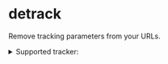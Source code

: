 # detrack

Remove tracking parameters from your URLs.

<details>

<summary>Supported tracker:</summary>

- Common tracking parameters
- bilibili and b23.tv
- Taobao
- Goofish (a.k.a. xianyu)
- JD
- Xiaohongshu (a.k.a. REDnote)
- Boss Zhipin

</details>
